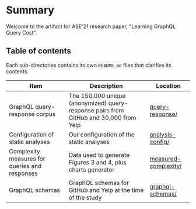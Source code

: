 # Summary

Welcome to the artifact for ASE'21 research paper, "Learning GraphQL Query Cost".

## Table of contents

Each sub-directories contains its own `README.md` files that clarifies its contents.

| Item                                          | Description                                                                              | Location                                     |
| --------------------------------------------- | ---------------------------------------------------------------------------------------- | -------------------------------------------- |
| GraphQL query-response corpus                 | The 150,000 unique (anonymized) query-response pairs from GitHub and 30,000 from Yelp    | [query-response/](query-response/)           |
| Configuration of static analyses              | Our configuration of the static analyses                                                 | [analysis-config/](analysis-config/)         |
| Complexity measures for queries and responses | Data used to generate Figures 3 and 4, plus charts generator                             | [measured-complexity/](measured-complexity/) |
| GraphQL schemas                               | GraphQL schemas for GitHub and Yelp at the time of the study                             | [graphql-schemas/](graphql-schemas/)         |


